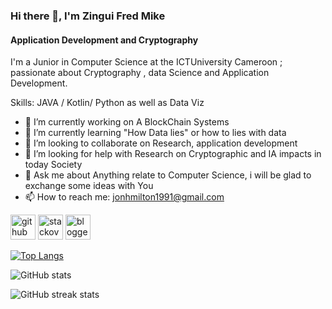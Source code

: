 ### Hi there 👋, I'm Zingui Fred Mike
#### Application Development and Cryptography 
I'm a Junior in Computer Science at the ICTUniversity Cameroon ; passionate about Cryptography , data Science and Application Development.

Skills: JAVA / Kotlin/ Python as well as Data Viz

- 🔭 I’m currently working on A BlockChain Systems 
- 🌱 I’m currently learning "How Data lies" or how to lies with data 
- 👯 I’m looking to collaborate on Research, application development 
- 🤔 I’m looking for help with Research on Cryptographic and IA impacts in today Society 
- 💬 Ask me about Anything relate to Computer Science, i will be glad to exchange some ideas with You 
- 📫 How to reach me: jonhmilton1991@gmail.com 


[<img src='https://cdn.jsdelivr.net/npm/simple-icons@3.0.1/icons/github.svg' alt='github' height='40'>](https://github.com/MiltonJ23)  [<img src='https://cdn.jsdelivr.net/npm/simple-icons@3.0.1/icons/stackoverflow.svg' alt='stackoverflow' height='40'>](https://stackoverflow.com/users/Milton)  [<img src='https://cdn.jsdelivr.net/npm/simple-icons@3.0.1/icons/blogger.svg' alt='blogger' height='40'>](https://acheronox.blogspot.com/)  

[![Top Langs](https://github-readme-stats.vercel.app/api/top-langs/?username=MiltonJ23)](https://github.com/anuraghazra/github-readme-stats)

![GitHub stats](https://github-readme-stats.vercel.app/api?username=MiltonJ23&show_icons=true)  

![GitHub streak stats](https://streak-stats.demolab.com/?user=MiltonJ23)  



